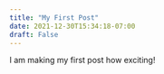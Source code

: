```yaml
---
title: "My First Post"
date: 2021-12-30T15:34:18-07:00
draft: False
---
```


I am making my first post how exciting!